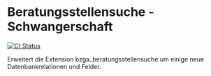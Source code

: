 Beratungsstellensuche - Schwangerschaft
=======================================
[![CI Status](https://github.com/sabbelasichon/bzga_beratungsstellensuche_familienplanung/workflows/CI/badge.svg)](https://github.com/sabbelasichon/bzga_beratungsstellensuche_familienplanung/actions)

Erweitert die Extension bzga_beratungsstellensuche um einige neue Datenbankrelationen und Felder.
